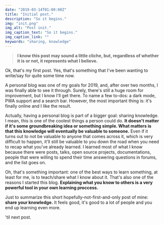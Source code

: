 ```yaml
---
date: "2019-03-14T01:00:00Z"
title: "Initial post."
description: "So it begins."
img: "init.png"
img_alt: "Post init."
img_caption_text: "So it begins."
img_caption_link: ""
keywords: "sharing, knowledge"
---
```

> **I know this post may sound a little cliche, but, regardless of whether it is or not, it represents what I believe.**

Ok, that's my first post. Yes, that's something that I've been wanting to write/say for quite some time now.

A personal blog was one of my goals for 2019, and, after over two months, I was finally able to see it through. Surely, there's still a huge room for improvement, but I know I'll get there. To name a few to-dos: a dark mode, PWA support and a search bar. However, the most important thing is: it's finally online and I like the result.

Actually, having a personal blog is part of a bigger goal: sharing knowledge. I mean, this is one of the coolest things a person could do. **It doesn't matter if it's some groundbreaking idea or something simple. What matters is that this knowledge will eventually be valuable to someone.** Even if it turns out to not be valuable to anyone that comes across it, which is very difficult to happen, it'll still be valuable to you down the road when you need to recap what you've already learned. I learned most of what I know because there were posts, talks, open source projects, documentations, people that were willing to spend their time answering questions in forums, and the list goes on.

Oh, that's something important: one of the best ways to learn something, at least for me, is to teach/share what I know about it. That's also one of the reasons I started this blog. **Explaining what you know to others is a very powerful tool in your own learning proccess.**

Just to summarize this short hopefully-not-first-and-only post of mine: **share your knowledge.** It feels good, it's good to a lot of people and you end up learning even more.

'til next post.
